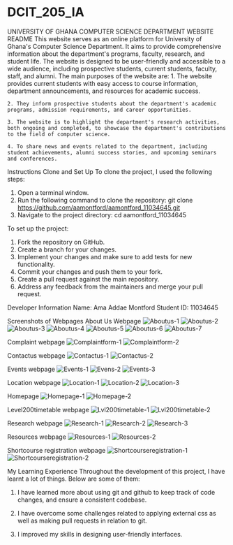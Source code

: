 # DCIT_205_IA
UNIVERSITY OF GHANA COMPUTER SCIENCE DEPARTMENT WEBSITE README
    This website serves as an online platform for University of Ghana's Computer Science Department. It aims to provide comprehensive information about the department's programs, faculty, research, and student life. The website is designed to be user-friendly and accessible to a wide audience, including prospective students, current students, faculty, staff, and alumni. The main purposes of the website are:
    1. The website provides current students with easy access to course information, department announcements, and resources for academic success.

    2. They inform prospective students about the department's academic programs, admission requirements, and career opportunities.

    3. The website is to highlight the department's research activities, both ongoing and completed, to showcase the department's contributions to the field of computer science.

    4. To share news and events related to the department, including student achievements, alumni success stories, and upcoming seminars and conferences.

Instructions
Clone and Set Up 
 To clone the project, I used the following steps:
 1. Open a terminal window.
 2. Run the following command to clone the repository:
    git clone https://github.com/aamontford/aamontford_11034645.git
 3. Navigate to the project directory:
    cd aamontford_11034645

To set up the project:
1. Fork the repository on GitHub.
2. Create a branch for your changes.
3. Implement your changes and make sure to add tests for new functionality.
4. Commit your changes and push them to your fork.
5. Create a pull request against the main repository.
6. Address any feedback from the maintainers and merge your pull request.

Developer Information
Name: Ama Addae Montford
Student ID: 11034645

Screenshots of Webpages
About Us Webpage
![Aboutus-1](images/Aboutus-1.png)
![Aboutus-2](images/Aboutus-2.png)
![Aboutus-3](images/Aboutus-3.png)
![Aboutus-4](images/Aboutus-4.png)
![Aboutus-5](images/Aboutus-5.png)
![Aboutus-6](images/Aboutus-6.png)
![Aboutus-7](images/Aboutus-7.png)

Complaint webpage
![Complaintform-1](images/Complaintform-1.png)
![Complaintform-2](images/Complaintform-2.png)

Contactus webpage
![Contactus-1](images/contactus-1.png)
![Contactus-2](images/contactus-2.png)

Events webpage
![Events-1](images/Events-1.png)
![Evens-2](images/Events-2.png)
![Events-3](images/Events-3.png)

Location webpage
![Location-1](images/locationpage-1.png)
![Location-2](images/locationpage-2.png)
![Location-3](images/locationpage-3.png)

Homepage 
![Homepage-1](images/homepage-1.png)
![Homepage-2](images/homepage-2.png)

Level200timetable webpage
![Lvl200timetable-1](images/lvl200timetablepage-1.png)
![Lvl200timetable-2](images/lvl200timetablepage-2.png)

Research webpage
![Research-1](images/Research-1.png)
![Research-2](images/Research-2.png)
![Research-3](images/Research-3.png)

Resources webpage
![Resources-1](images/Resources-1.png)
![Resources-2](images/Resources-2.png)

Shortcourse registration webpage
![Shortcourseregistration-1](images/Shortcourseregistration-1.png)
![Shortcourseregistration-2](images/Shortcourseregistration-2.png)

My Learning Experience
  Throughout the development of this project, I have learnt a lot of things. Below are some of them:
1. I have learned more about using git and github to keep track of code changes, and ensure a consistent codebase.

2. I have overcome some challenges related to applying external css as well as making pull requests in relation to git.

3. I improved my skills in designing user-friendly interfaces.





